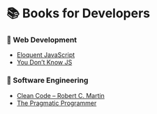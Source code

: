 # 📚 Books for Developers  

### 🔹 Web Development  
- [Eloquent JavaScript](https://eloquentjavascript.net/)  
- [You Don’t Know JS](https://github.com/getify/You-Dont-Know-JS)  

### 🔹 Software Engineering  
- [Clean Code – Robert C. Martin](https://www.goodreads.com/book/show/3735293-clean-code)  
- [The Pragmatic Programmer](https://pragprog.com/titles/tpp20/the-pragmatic-programmer-20th-anniversary-edition/)  

